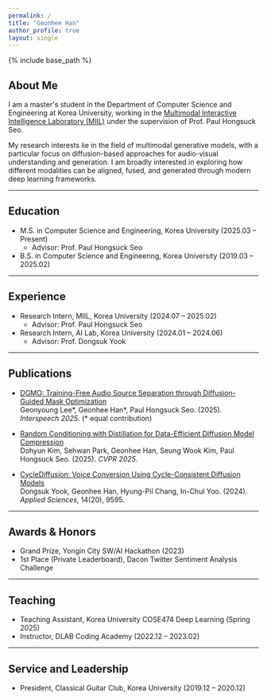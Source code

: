 ```yaml
---
permalink: /
title: "Geonhee Han"
author_profile: true
layout: single
---
```


{% include base_path %}

## About Me

I am a master's student in the Department of Computer Science and Engineering at Korea University, working in the [Multimodal Interactive Intelligence Laboratory (MIIL)](https://miil.korea.ac.kr/) under the supervision of Prof. Paul Hongsuck Seo.

My research interests lie in the field of multimodal generative models, with a particular focus on diffusion-based approaches for audio-visual understanding and generation. I am broadly interested in exploring how different modalities can be aligned, fused, and generated through modern deep learning frameworks.

<hr>

## Education

* M.S. in Computer Science and Engineering, Korea University (2025.03 – Present)  
  * Advisor: Prof. Paul Hongsuck Seo  
* B.S. in Computer Science and Engineering, Korea University (2019.03 – 2025.02)

<hr>

## Experience

* Research Intern, MIIL, Korea University (2024.07 – 2025.02)  
  * Advisor: Prof. Paul Hongsuck Seo  
* Research Intern, AI Lab, Korea University (2024.01 – 2024.06)  
  * Advisor: Prof. Dongsuk Yook

<hr>

## Publications

* <a href="https://example.com/dgmo_paper" target="_blank">DGMO: Training-Free Audio Source Separation through Diffusion-Guided Mask Optimization</a>  
  Geonyoung Lee*, Geonhee Han*, Paul Hongsuck Seo. (2025). *Interspeech 2025*. (* equal contribution)

* <a href="https://dohyun-as.github.io/Random-Conditioning/" target="_blank">Random Conditioning with Distillation for Data-Efficient Diffusion Model Compression</a>  
  Dohyun Kim, Sehwan Park, Geonhee Han, Seung Wook Kim, Paul Hongsuck Seo. (2025). *CVPR 2025*.

* <a href="https://ai.korea.ac.kr/demo-cyclediffusion-vc/" target="_blank">CycleDiffusion: Voice Conversion Using Cycle-Consistent Diffusion Models</a>  
  Dongsuk Yook, Geonhee Han, Hyung-Pil Chang, In-Chul Yoo. (2024). *Applied Sciences*, 14(20), 9595.

<hr>

## Awards & Honors

* Grand Prize, Yongin City SW/AI Hackathon (2023)  
* 1st Place (Private Leaderboard), Dacon Twitter Sentiment Analysis Challenge

<hr>

## Teaching

* Teaching Assistant, Korea University COSE474 Deep Learning (Spring 2025)  
* Instructor, DLAB Coding Academy (2022.12 – 2023.02)

<hr>

## Service and Leadership

* President, Classical Guitar Club, Korea University (2019.12 – 2020.12)
